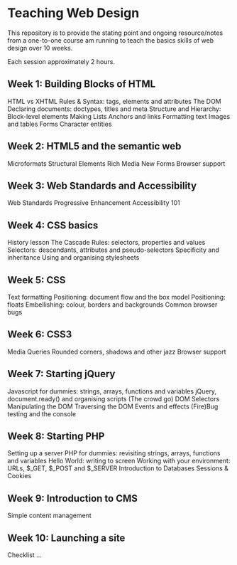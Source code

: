# Teaching Web Design

This repository is to provide the stating point and ongoing resource/notes from a one-to-one course am running to teach the basics skills of web design over 10 weeks.

Each session approximately 2 hours.

## Week 1: Building Blocks of HTML
HTML vs XHTML
Rules & Syntax: tags, elements and attributes
The DOM
Declaring documents: doctypes, titles and meta
Structure and Hierarchy: Block-level elements
Making Lists
Anchors and links
Formatting text
Images and tables
Forms
Character entities
## Week 2: HTML5 and the semantic web
Microformats
Structural Elements
Rich Media
New Forms
Browser support
## Week 3: Web Standards and Accessibility
Web Standards
Progressive Enhancement
Accessibility 101
## Week 4: CSS basics
History lesson
The Cascade
Rules: selectors, properties and values
Selectors: descendants, attributes and pseudo-selectors
Specificity and inheritance
Using and organising stylesheets
## Week 5: CSS 
Text formatting 
Positioning: document flow and the box model
Positioning: floats
Embellishing: colour, borders and backgrounds
Common browser bugs
## Week 6: CSS3
Media Queries
Rounded corners, shadows and other jazz 
Browser support
## Week 7: Starting jQuery
Javascript for dummies: strings, arrays, functions and variables
jQuery, document.ready() and organising scripts
(The crowd go) DOM Selectors
Manipulating the DOM
Traversing the DOM
Events and effects
(Fire)Bug testing and the console
## Week 8: Starting PHP
Setting up a server
PHP for dummies: revisiting strings, arrays, functions and variables
Hello World: writing to screen
Working with your environment: URLs, $_GET, $_POST and $_SERVER
Introduction to Databases
Sessions & Cookies
## Week 9: Introduction to CMS
Simple content management
## Week 10: Launching a site
Checklist …